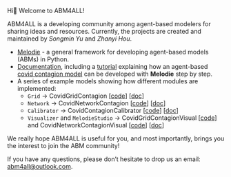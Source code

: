 Hi:wave: Welcome to ABM4ALL!

ABM4ALL is a developing community among agent-based modelers for sharing ideas and resources. 
Currently, the projects are created and maintained by *Songmin Yu* and *Zhanyi Hou*. 

  * [Melodie](https://github.com/ABM4ALL/Melodie) - a general framework for developing agent-based models (ABMs) in Python. 
  * [Documentation](https://abm4all.github.io/Melodie/html/index.html), 
including a [tutorial](https://abm4all.github.io/Melodie/html/tutorial.html) 
explaining how an agent-based [covid contagion model](https://github.com/ABM4ALL/CovidContagion) 
can be developed with **Melodie** step by step. 
  * A series of example models showing how different modules are implemented:
    * `Grid` &rarr; CovidGridContagion [[code](https://github.com/ABM4ALL/CovidGridContagion)] [[doc](https://abm4all.github.io/Melodie/html/gallery/covid_grid_contagion.html)]
    * `Network` &rarr; CovidNetworkContagion [[code](https://github.com/ABM4ALL/CovidNetworkContagion)] [[doc](https://abm4all.github.io/Melodie/html/gallery/covid_network_contagion.html)]
    * `Calibrator` &rarr; CovidContagionCalibrator [[code](https://github.com/ABM4ALL/CovidContagionCalibrator)] [[doc](https://abm4all.github.io/Melodie/html/gallery/covid_contagion_calibrator.html)]
    * `Visualizer` and `MelodieStudio` &rarr; CovidGridContagionVisual [[code](https://github.com/ABM4ALL/CovidGridContagionVisual)] 
and CovidNetworkContagionVisual [[code](https://github.com/ABM4ALL/CovidNetworkContagionVisual)] [[doc](https://abm4all.github.io/Melodie/html/gallery/covid_contagion_visual.html)]

We really hope ABM4ALL is useful for you, and most importantly, 
brings you the interest to join the ABM community! 

If you have any questions, please don’t hesitate to drop us an email: abm4all@outlook.com.

